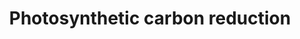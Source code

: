 ---
annotations:
- id: PW:0000056
  parent: classic metabolic pathway
  type: Pathway Ontology
  value: photosynthesis pathway
authors:
- MartijnVanIersel
- Khanspers
- MaintBot
- Egonw
- Mkutmon
- Fehrhart
- Eweitz
description: ''
last-edited: 2021-05-27
organisms:
- Arabidopsis thaliana
redirect_from:
- /index.php/Pathway:WP1461
- /instance/WP1461
revision: null
schema-jsonld:
- '@context': https://schema.org/
  '@id': https://wikipathways.github.io/pathways/WP1461.html
  '@type': Dataset
  creator:
    '@type': Organization
    name: WikiPathways
  description: ''
  keywords:
  - 3-PGA
  - ADP
  - ATP
  - ATP Synthase
  - ATPGLP1
  - ATPPT2
  - CAB1
  - CAB2
  - CAB3
  - CO2
  - Ferredoxin
  - Ferredoxin-NADP reductase
  - Fructose 6P
  - Glucose-UDP
  - Glycolate
  - H+
  - LHB1B1
  - LHB1B2
  - NADP
  - NADPH
  - O2
  - P-glycolate
  - P700
  - Plastocyanin
  - Plastoquinone
  - RCA
  - RbS1Ac
  - RbcL
  - RbcS1B
  - RbcS2B
  - RbcS3B
  - RuBP
  - Rubisco
  - Sucrose
  - Triose-P
  - glycoxylate
  license: CC0
  name: Photosynthetic carbon reduction
seo: CreativeWork
title: Photosynthetic carbon reduction
wpid: WP1461
---